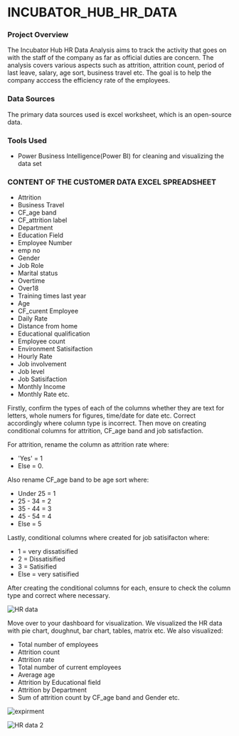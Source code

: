 # INCUBATOR_HUB_HR_DATA


### Project Overview 
The Incubator Hub HR Data Analysis aims to track the activity that goes on with the staff of the company as far as official duties are concern. The analysis covers various aspects such as attrition, attrition count, period of last leave, salary, age sort, business travel etc. The goal is to help the company acccess the efficiency rate of the employees.

### Data Sources 
The primary data sources used is excel worksheet, which is an open-source data.

### Tools Used
- Power Business Intelligence(Power BI) for cleaning and visualizing the data set


### CONTENT OF THE CUSTOMER DATA EXCEL SPREADSHEET
- Attrition
- Business Travel
- CF_age band
- CF_attrition label
- Department
- Education Field
- Employee Number
- emp no
- Gender
- Job Role
- Marital status
- Overtime
- Over18
- Training times last year
- Age
- CF_curent Employee
- Daily Rate
- Distance from home
- Educational qualification
- Employee count
- Environment Satisifaction
- Hourly Rate
- Job involvement
- Job level
- Job Satisifaction
- Monthly Income
- Monthly Rate etc.


Firstly, confirm the types of each of the columns whether they are text for letters, whole numers for figures, time/date for date etc. Correct accordingly where column type is incorrect. Then move on creating conditional columns for attrition, CF_age band and job satisfaction. 

For attrition, rename the column as attrition rate where:
- 'Yes' = 1  
- Else  = 0.

Also rename CF_age band to be age sort where:

- Under 25 = 1
- 25 - 34 = 2
- 35 - 44 = 3
- 45 - 54 = 4
- Else = 5

Lastly, conditional columns where created for job satisifacton where:
- 1 = very dissatisified
- 2 = Dissatisified
- 3 = Satisified
- Else = very satisified

After creating the conditional columns for each, ensure to check the column type and correct where necessary. 


![HR data](https://github.com/user-attachments/assets/db22c20b-fc50-4a8b-8b12-1d2aa6c050ac)



Move over to your dashboard for visualization. We visualized the HR data with pie chart, doughnut, bar chart, tables, matrix etc. We also visualized:
- Total number of employees
- Attrition count
- Attrition rate
- Total number of current employees
- Average age
- Attrition by Educational field
- Attrition by Department
- Sum of attrition count by CF_age band and Gender etc.


![expirment](https://github.com/user-attachments/assets/f905a531-4f5a-499c-b5c3-aad4d68cb98f)



  ![HR data 2](https://github.com/user-attachments/assets/4a3c27ed-b8ef-4db9-b619-b5a481f06990)


